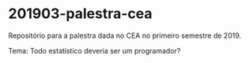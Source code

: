 # 201903-palestra-cea
Repositório para a palestra dada no CEA no primeiro semestre de 2019. 

Tema: Todo estatístico deveria ser um programador?
